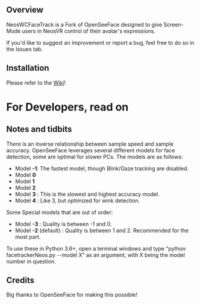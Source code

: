 ## Overview

NeosWCFaceTrack is a Fork of OpenSeeFace designed to give Screen-Mode users in NeosVR control of their avatar's expressions.  

If you'd like to suggest an improvement or report a bug, feel free to do so in the Issues tab.

## Installation

Please refer to the [Wiki](https://github.com/Ruz-eh/NeosWCFaceTrack/wiki/Installation)!

# For Developers, read on

## Notes and tidbits

There is an inverse relationship between sample speed and sample accuracy. OpenSeeFace leverages several different models for face detection, some are optimal for slower PCs. The models are as follows:

* Model **-1**: The fastest model, though Blink/Gaze tracking are disabled.
* Model **0**
* Model **1**
* Model **2**
* Model **3** : This is the slowest and highest accuracy model.
* Model **4** : Like 3, but optimized for wink detection.

Some Special models that are out of order:
* Model **-3** : Quality is between -1 and 0.
* Model **-2** (default) : Quality is between 1 and 2. Recommended for the most part.

To use these in Python 3.6+, open a terminal windows and type "python facetrackerNeos.py --model X" as an argument, with X being the model number in question.

## Credits

Big thanks to OpenSeeFace for making this possible! 
